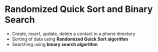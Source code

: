 # Randomized Quick Sort and Binary Search

- Create, insert, update, delete a contact in a phone directory 
- Sorting of data using **Randomized Quick Sort algorithm**
- Searching using **binary search algorithm**

